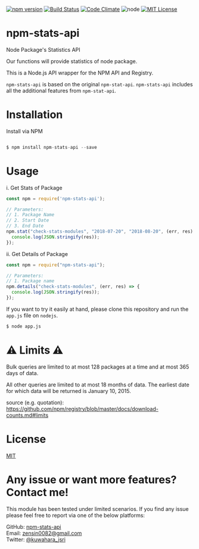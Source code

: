 [![npm version](https://badge.fury.io/js/npm-stats-api.svg)](https://badge.fury.io/js/npm-stats-api)
[![Build Status](https://travis-ci.org/kkeeth/npm-stats-api.svg?branch=master)](https://travis-ci.org/kkeeth/npm-stats-api)
[![Code Climate](https://codeclimate.com/github/kkeeth/npm-stats-api/badges/gpa.svg)](https://codeclimate.com/github/kkeeth/npm-stats-api)
![node](https://img.shields.io/badge/node-%3E%3D%2016.14.0-brightgreen.svg?style=social)
[![MIT License](http://img.shields.io/badge/license-MIT-blue.svg?style=flat)](LICENSE)

# npm-stats-api

Node Package's Statistics API

Our functions will provide statistics of node package.

This is a Node.js API wrapper for the NPM API and Registry.

`npm-stats-api` is based on the original `npm-stat-api`. `npm-stats-api` includes all the additional features from `npm-stat-api`.

# Installation

Install via NPM

```js

$ npm install npm-stats-api --save

```

# Usage

i. Get Stats of Package

```js
const npm = require('npm-stats-api');

// Parameters:
// 1. Package Name
// 2. Start Date
// 3. End Date
npm.stat("check-stats-modules", "2018-07-20", "2018-08-20", (err, res) => {
  console.log(JSON.stringify(res));
});
```

ii. Get Details of Package

```js
const npm = require("npm-stats-api");

// Parameters:
// 1. Package name
npm.details("check-stats-modules", (err, res) => {
  console.log(JSON.stringify(res));
});
```

If you want to try it easily at hand, please clone this repository and run the `app.js` file on `nodejs`.

```bash
$ node app.js
```

# ⚠ Limits ⚠

Bulk queries are limited to at most 128 packages at a time and at most 365 days of data.

All other queries are limited to at most 18 months of data. The earliest date for which data will be returned is January 10, 2015.

source (e.g. quotation): https://github.com/npm/registry/blob/master/docs/download-counts.md#limits

# License

[MIT](https://github.com/kkeeth/npm-stats-api/blob/master/LICENSE)

# Any issue or want more features? Contact me!

This module has been tested under limited scenarios. If you find any issue please feel free to report via one of the below platforms:

GitHub: <a href="https://github.com/kkeeth/npm-stats-api/issues">npm-stats-api</a><br>
Email: zensin0082@gmail.com<br>
Twitter: <a href="https://twitter.com/kuwahara_jsri" target="_blank">@kuwahara_jsri</a>
